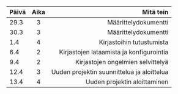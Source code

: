 | Päivä       | Aika          | Mitä tein  |
|-------------|:-------------:|-----------:|
| 29.3  | 3 | Määrittelydokumentti |
| 30.3  | 3 | Määrittelydokumentti |
| 1.4   | 4 | Kirjastoihin tutustumista |
| 6.4   | 2 | Kirjastojen lataamista ja konfigurointia |
| 9.4   | 2 | Kirjastojen ongelmien selvittelyä |
| 12.4  | 3 | Uuden projektin suunnittelua ja aloittelua |
| 13.4  | 4 | Uuden projektin aloittaminen |
